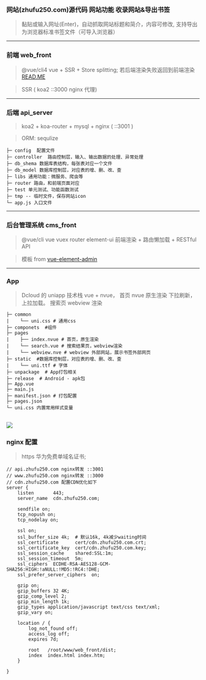 ### 网站(zhufu250.com)源代码 网站功能 收录网站&导出书签

> 黏贴或输入网址(Enter)，自动抓取网站标题和简介，内容可修改, 支持导出为浏览器标准书签文件（可导入浏览器）

---

### 前端 web_front

> @vue/cli4 vue + SSR + Store splitting; 若后端渲染失败返回到前端渲染
> [READ.ME](https://github.com/fruit5566/vue-cli4-ssr-demo)

> SSR ( koa2 ::3000 nginx 代理)

---

### 后端 api_server

> koa2 + koa-router + mysql + nginx ( ::3001 )

> ORM: sequlize

```
├─ config  配置文件
├─ controller  路由控制层，输入、输出数据的处理、异常处理
├─ db_shema 数据库表结构，每张表对应一个文件
├─ db_model 数据库控制层，对应表的增、删、改、查
├─ libs 通用功能：微服务、爬虫等
├─ router 路由，和前端页面对应
├─ test 单元测试、功能函数测试
├─ tmp -- 临时文件，保存网站icon
└─ app.js 入口文件
```

---

### 后台管理系统 cms_front

> @vue/cli vue vuex router element-ui 前端渲染 + 路由懒加载 + RESTful API

> 模板 from [vue-element-admin](https://github.com/PanJiaChen/vue-element-admin)

---

### App

> Dcloud 的 uniapp 技术栈 vue + nvue，
> 首页 nvue 原生渲染 下拉刷新，上拉加载。
> 搜索页 webview 渲染

```
├─ common
|    └── uni.css # 通用css
├─ componets  #组件
├─ pages
|    ├── index.nvue # 首页，原生渲染
|    └── search.vue # 搜索结果页，webview渲染
|    └── webview.nve # webview 外部网站，展示书签外部网页
├─ static  #数据库控制层，对应表的增、删、改、查
|    └── uni.ttf # 字体
├─ unpackage  # App打包相关
├─ release  # Android - apk包
├─ App.vue
├─ main.js
├─ manifest.json # 打包配置
├─ pages.json
└─ uni.css 内置常用样式变量

```

## ![](https://cdn.zhufu250.com/show.gif)

### nginx 配置

> https 华为免费单域名证书;

```
// api.zhufu250.com nginx转发 ::3001
// www.zhufu250.com nginx转发 ::3000
// cdn.zhufu250.com 配置CDN优化如下
server {
    listen       443;
    server_name  cdn.zhufu250.com;

    sendfile on;
    tcp_nopush on;
    tcp_nodelay on;

    ssl on;
    ssl_buffer_size 4k;  # 默认16k, 4k减少waiting时间
    ssl_certificate      cert/cdn.zhufu250.com.crt;
    ssl_certificate_key  cert/cdn.zhufu250.com.key;
    ssl_session_cache    shared:SSL:1m;
    ssl_session_timeout  5m;
    ssl_ciphers  ECDHE-RSA-AES128-GCM-SHA256:HIGH:!aNULL:!MD5:!RC4:!DHE;
    ssl_prefer_server_ciphers  on;

    gzip on;
    gzip_buffers 32 4K;
    gzip_comp_level 2;
    gzip_min_length 1k;
    gzip_types application/javascript text/css text/xml;
    gzip_vary on;

    location / {
        log_not_found off;
        access_log off;
        expires 7d;

        root   /root/www/web_front/dist;
        index  index.html index.htm;
    }

}

```
